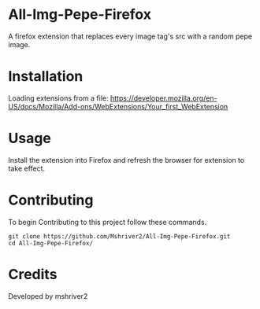 # All-Img-Pepe-Firefox
A firefox extension that replaces every image tag's src with a random pepe image.

# Installation
Loading extensions from a file:
https://developer.mozilla.org/en-US/docs/Mozilla/Add-ons/WebExtensions/Your_first_WebExtension

# Usage
Install the extension into Firefox and refresh the browser for extension to take effect.

# Contributing
To begin Contributing to this project follow these commands.

```shell
git clone https://github.com/Mshriver2/All-Img-Pepe-Firefox.git
cd All-Img-Pepe-Firefox/
```

# Credits
Developed by mshriver2
